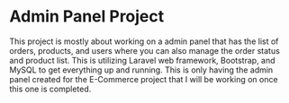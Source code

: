 # Admin Panel Project

This project is mostly about working on a admin panel that has the list of orders, products, and users where you can also manage the order status and product list. This is utilizing Laravel web framework, Bootstrap, and MySQL to get everything up and running. This is only having the admin panel created for the E-Commerce project that I will be working on once this one is completed.
